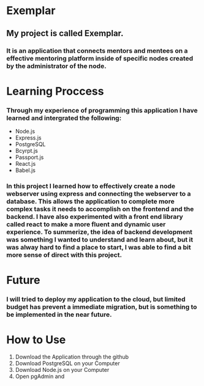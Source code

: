 # Exemplar
## My project is called Exemplar.

### It is an application that connects mentors and mentees on a effective mentoring platform inside of specific nodes created by the administrator of the node.

# Learning Proccess

### Through my experience of programming this application I have learned and intergrated the following:
- Node.js
- Express.js
- PostgreSQL
- Bcyrpt.js
- Passport.js
- React.js
- Babel.js

### In this project I learned how to effectively create a node webserver using express and connecting the webserver to a database. This allows the application to complete more complex tasks it needs to accomplish on the frontend and the backend. I have also experimented with a front end library called react to make a more fluent and dynamic user experience. To summerize, the idea of backend development was something I wanted to understand and learn about, but it was alway hard to find a place to start, I was able to find a bit more sense of direct with this project. 

# Future 

### I will tried to deploy my application to the cloud, but limited budget has prevent a immediate migration, but is something to be implemented in the near future. 

# How to Use
1. Download the Application through the github
2. Download PostgreSQL on your Computer
3. Download Node.js on your Computer 
4. Open pgAdmin and 
